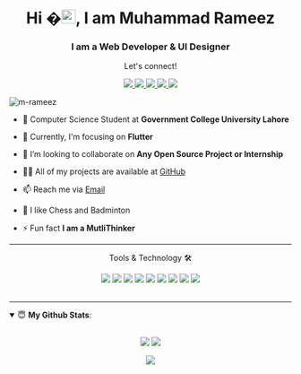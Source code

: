 <h1 align="center">Hi �<img src="https://media.giphy.com/media/hvRJCLFzcasrR4ia7z/giphy.gif" width="25px">, I am Muhammad Rameez</h1>
<h3 align="center">I am a Web Developer & UI Designer</h3>


<div align="center">
<p align="center">Let's connect!</p>
<a href="https://wa.me/923234879062">
    <img src="https://img.shields.io/badge/whatsapp-%230077B5.svg?&style=for-the-badge&logo=whatsapp&logoColor=white" />
</a>

<a href="https://www.intagram.com/zapeeo_sheikh">
    <img src="https://img.shields.io/badge/Instagram-E4405F?style=for-the-badge&logo=instagram&logoColor=white" />
</a>

<a href="https://www.linkedin.com/mwlite/in/muhammadrmz">
    <img src="https://img.shields.io/badge/linkedin-%230077B5.svg?&style=for-the-badge&logo=linkedin&logoColor=white" />
</a>


<a href="https://www.facebook.com/rameez.kashif.54">
    <img src="https://img.shields.io/badge/Facebook-1877F2?style=for-the-badge&logo=facebook&logoColor=white" />
</a>

<a href="http://github.com/beingaravian">
    <img src="https://img.shields.io/badge/github-FE7A16?style=for-the-badge&logo=github&logoColor=white" />
</a>
</div>

<p align="left"> <img src="https://komarev.com/ghpvc/?username=beingaravian&label=Profile%20views&color=red&style=flat" alt="m-rameez" /> </p>

- 🔭 Computer Science Student at **Government College University Lahore**

- 🌱 Currently, I'm focusing on **Flutter**

- 👯 I’m looking to collaborate on **Any Open Source Project or Internship**

- 👨‍💻 All of my projects are available at [GitHub](github.com/beingaravian)

- 📫 Reach me via [Email](mailto:muhammadrmz871@gmail.com)

- 👣 I like Chess and Badminton

- ⚡ Fun fact **I am a MutliThinker**

<hr>

<!-- BLOG-POST-LIST:END -->

<div align="center">
<p align="center">Tools & Technology 🛠</p>

<img src="https://img.shields.io/badge/Flutter-02569B?style=for-the-badge&logo=flutter&logoColor=white" />
<img src="https://img.shields.io/badge/HTML-239120?style=for-the-badge&logo=html5&logoColor=white&color=red" />
<img src="https://img.shields.io/badge/CSS3-1572B6?style=for-the-badge&logo=css3&logoColor=white" />
<img src="https://img.shields.io/badge/Tailwind_Css-F05032?style=for-the-badge&logo=tailwindcss&logoColor=white" />
<img src="https://img.shields.io/badge/JavaScript-323330?style=for-the-badge&logo=javascript&logoColor=F7DF1E" />
<img src="https://img.shields.io/badge/MySQL-00000F?style=for-the-badge&logo=mysql&logoColor=white" />
<img src="https://img.shields.io/badge/Google_chrome-4285F4?style=for-the-badge&logo=Google-chrome&logoColor=white" />
<img src="https://img.shields.io/badge/dart-0078D6?style=for-the-badge&logo=dart&logoColor=white" />
<img src="https://img.shields.io/badge/WordPress-143?style=for-the-badge&logo=WordPress&logoColor=blue&color=grey&labelColor=white" />

</div>

<br>
<hr>

<details open>
 <summary> 😇 <b>My Github Stats</b>: </summary>
<br>
<p align = "center">
  <img src = "https://github-readme-stats.vercel.app/api?username=beingaravian&show_icons=true&theme=chartreuse-dark&line_height=30">
  <img src = "https://github-readme-stats.vercel.app/api/top-langs/?username=beingaravian&theme=chartreuse-dark">
</p>
<p align = "center">
<img src="https://github-readme-streak-stats.herokuapp.com/?user=beingaravian&theme=chartreuse-dark" />
</p>
</details>
